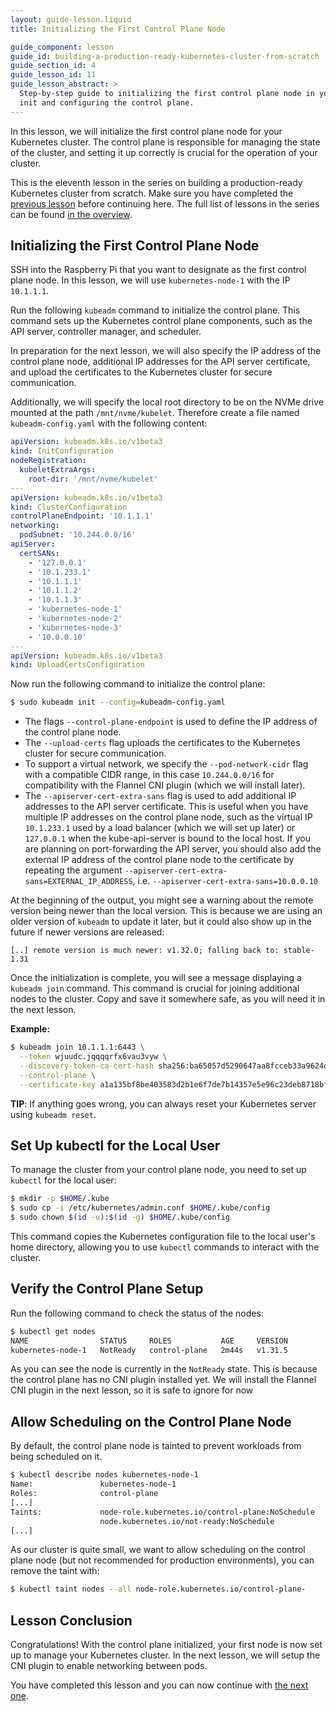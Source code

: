 ```yaml
---
layout: guide-lesson.liquid
title: Initializing the First Control Plane Node

guide_component: lesson
guide_id: building-a-production-ready-kubernetes-cluster-from-scratch
guide_section_id: 4
guide_lesson_id: 11
guide_lesson_abstract: >
  Step-by-step guide to initializing the first control plane node in your Kubernetes cluster, including running kubeadm
  init and configuring the control plane.
---
```


In this lesson, we will initialize the first control plane node for your Kubernetes cluster. The control plane is
responsible for managing the state of the cluster, and setting it up correctly is crucial for the operation of your
cluster.

This is the eleventh lesson in the series on building a production-ready Kubernetes cluster from scratch. Make sure you
have completed the [previous lesson](/building-a-production-ready-kubernetes-cluster-from-scratch/lesson-10) before
continuing here. The full list of lessons in the series can be found
[in the overview](/building-a-production-ready-kubernetes-cluster-from-scratch).

## Initializing the First Control Plane Node

SSH into the Raspberry Pi that you want to designate as the first control plane node. In this lesson, we will use
`kubernetes-node-1` with the IP `10.1.1.1`.

Run the following `kubeadm` command to initialize the control plane. This command sets up the Kubernetes control plane
components, such as the API server, controller manager, and scheduler.

In preparation for the next lesson, we will also specify the IP address of the control plane node, additional IP
addresses for the API server certificate, and upload the certificates to the Kubernetes cluster for secure
communication.

Additionally, we will specify the local root directory to be on the NVMe drive mounted at the path `/mnt/nvme/kubelet`.
Therefore create a file named `kubeadm-config.yaml` with the following content:

```yaml
apiVersion: kubeadm.k8s.io/v1beta3
kind: InitConfiguration
nodeRegistration:
  kubeletExtraArgs:
    root-dir: '/mnt/nvme/kubelet'
---
apiVersion: kubeadm.k8s.io/v1beta3
kind: ClusterConfiguration
controlPlaneEndpoint: '10.1.1.1'
networking:
  podSubnet: '10.244.0.0/16'
apiServer:
  certSANs:
    - '127.0.0.1'
    - '10.1.233.1'
    - '10.1.1.1'
    - '10.1.1.2'
    - '10.1.1.3'
    - 'kubernetes-node-1'
    - 'kubernetes-node-2'
    - 'kubernetes-node-3'
    - '10.0.0.10'
---
apiVersion: kubeadm.k8s.io/v1beta3
kind: UploadCertsConfiguration
```

Now run the following command to initialize the control plane:

```bash
$ sudo kubeadm init --config=kubeadm-config.yaml
```

- The flags `--control-plane-endpoint` is used to define the IP address of the control plane node.
- The `--upload-certs` flag uploads the certificates to the Kubernetes cluster for secure communication.
- To support a virtual network, we specify the `--pod-network-cidr` flag with a compatible CIDR range, in this case
  `10.244.0.0/16` for compatibility with the Flannel CNI plugin (which we will install later).
- The `--apiserver-cert-extra-sans` flag is used to add additional IP addresses to the API server certificate. This is
  useful when you have multiple IP addresses on the control plane node, such as the virtual IP `10.1.233.1` used by a
  load balancer (which we will set up later) or `127.0.0.1` when the kube-api-server is bound to the local host. If you
  are planning on port-forwarding the API server, you should also add the external IP address of the control plane node
  to the certificate by repeating the argument `--apiserver-cert-extra-sans=EXTERNAL_IP_ADDRESS`, i.e.
  `--apiserver-cert-extra-sans=10.0.0.10`

At the beginning of the output, you might see a warning about the remote version being newer than the local version.
This is because we are using an older version of `kubeadm` to update it later, but it could also show up in the future
if newer versions are released:

```
[..] remote version is much newer: v1.32.0; falling back to: stable-1.31
```

Once the initialization is complete, you will see a message displaying a `kubeadm join` command. This command is crucial
for joining additional nodes to the cluster. Copy and save it somewhere safe, as you will need it in the next lesson.

**Example:**

```bash
$ kubeadm join 10.1.1.1:6443 \
  --token wjuudc.jqqqqrfx6vau3vyw \
  --discovery-token-ca-cert-hash sha256:ba65057d5290647aa8fcceb33a9624d3e9eb3640d13d11265fe48a611c5b8f3f \
  --control-plane \
  --certificate-key a1a135bf8be403583d2b1e6f7de7b14357e5e96c23deb8718bf2d1a807b08612
```

<div class="alert alert-info" role="alert">
  <strong>TIP</strong>: If anything goes wrong, you can always reset your Kubernetes server
  using <code>kubeadm reset</code>.
</div>

## Set Up kubectl for the Local User

To manage the cluster from your control plane node, you need to set up `kubectl` for the local user:

```bash
$ mkdir -p $HOME/.kube
$ sudo cp -i /etc/kubernetes/admin.conf $HOME/.kube/config
$ sudo chown $(id -u):$(id -g) $HOME/.kube/config
```

This command copies the Kubernetes configuration file to the local user's home directory, allowing you to use `kubectl`
commands to interact with the cluster.

## Verify the Control Plane Setup

Run the following command to check the status of the nodes:

```bash
$ kubectl get nodes
NAME                STATUS     ROLES           AGE     VERSION
kubernetes-node-1   NotReady   control-plane   2m44s   v1.31.5
```

As you can see the node is currently in the `NotReady` state. This is because the control plane has no CNI plugin
installed yet. We will install the Flannel CNI plugin in the next lesson, so it is safe to ignore for now

## Allow Scheduling on the Control Plane Node

By default, the control plane node is tainted to prevent workloads from being scheduled on it.

```bash
$ kubectl describe nodes kubernetes-node-1
Name:               kubernetes-node-1
Roles:              control-plane
[...]
Taints:             node-role.kubernetes.io/control-plane:NoSchedule
                    node.kubernetes.io/not-ready:NoSchedule
[...]
```

As our cluster is quite small, we want to allow scheduling on the control plane node (but not recommended for production
environments), you can remove the taint with:

```bash
$ kubectl taint nodes --all node-role.kubernetes.io/control-plane-
```

## Lesson Conclusion

Congratulations! With the control plane initialized, your first node is now set up to manage your Kubernetes cluster. In
the next lesson, we will setup the CNI plugin to enable networking between pods.

You have completed this lesson and you can now continue with
[the next one](/building-a-production-ready-kubernetes-cluster-from-scratch/lesson-12).
